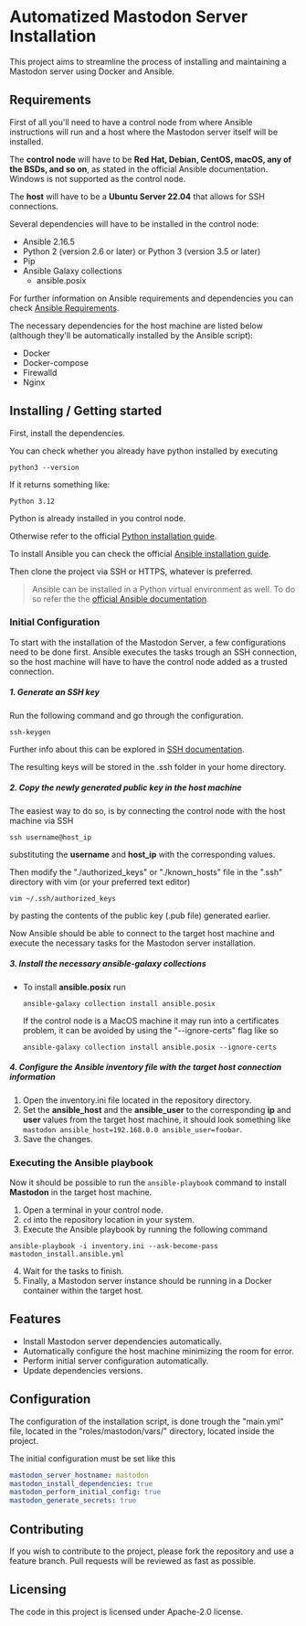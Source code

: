 # Automatized Mastodon Server Installation

This project aims to streamline the process of installing and maintaining a Mastodon server using Docker and Ansible.

## Requirements

First of all you'll need to have a control node from where Ansible instructions will run and a host where the Mastodon server itself will be installed.

The **control node** will have to be **Red Hat, Debian, CentOS, macOS, any of the BSDs, and so on**, as stated in the official Ansible documentation. Windows is not supported as the control node.

The **host** will have to be a **Ubuntu Server 22.04** that allows for SSH connections.

Several dependencies will have to be installed in the control node:
- Ansible 2.16.5
- Python 2 (version 2.6 or later) or Python 3 (version 3.5 or later)
- Pip
- Ansible Galaxy collections
    - ansible.posix

For further information on Ansible requirements and dependencies you can check [Ansible Requirements](https://docs.ansible.com/ansible/2.9/installation_guide/index.html).

The necessary dependencies for the host machine are listed below (although they'll be automatically installed by the Ansible script):
- Docker
- Docker-compose
- Firewalld
- Nginx

## Installing / Getting started

First, install the dependencies.

You can check whether you already have python installed by executing
```shell
python3 --version
```
If it returns something like:
```shell
Python 3.12
```
Python is already installed in you control node.

Otherwise refer to the official [Python installation guide](https://wiki.python.org/moin/BeginnersGuide/Download).

To install Ansible you can check the official [Ansible installation guide](https://docs.ansible.com/ansible/latest/installation_guide/intro_installation.html#selecting-an-ansible-package-and-version-to-install).

Then clone the project via SSH or HTTPS, whatever is preferred.

> Ansible can be installed in a Python virtual environment as well. To do so refer the the [official Ansible documentation](https://docs.ansible.com/ansible/2.9/installation_guide/intro_installation.html#installing-ansible-with-pip).

### Initial Configuration

To start with the installation of the Mastodon Server, a few configurations need to be done first.
Ansible executes the tasks trough an SSH connection, so the host machine will have to have the control node added as a trusted connection.

##### 1. Generate an SSH key
Run the following command and go through the configuration.
```shell
ssh-keygen
```
Further info about this can be explored in [SSH documentation](https://www.ssh.com/academy/ssh/keygen#creating-an-ssh-key-pair-for-user-authentication).

The resulting keys will be stored in the .ssh folder in your home directory.

##### 2. Copy the newly generated public key in the host machine

The easiest way to do so, is by connecting the control node with the host machine via SSH
```shell
ssh username@host_ip
```
substituting the **username** and **host_ip** with the corresponding values.

Then modify the "./authorized_keys" or "./known_hosts" file in the ".ssh" directory with vim (or your preferred text editor)
```shell
vim ~/.ssh/authorized_keys
```
by pasting the contents of the public key (.pub file) generated earlier.

Now Ansible should be able to connect to the target host machine and execute the necessary tasks for the Mastodon server installation.

##### 3. Install the necessary ansible-galaxy collections

- To install **ansible.posix** run
    ```shell
    ansible-galaxy collection install ansible.posix
    ```
    If the control node is a MacOS machine it may run into a certificates problem, it can be avoided by using the "--ignore-certs" flag like so
    ```shell
    ansible-galaxy collection install ansible.posix --ignore-certs
    ```

##### 4. Configure the Ansible inventory file with the target host connection information
1. Open the inventory.ini file located in the repository directory.
2. Set the **ansible_host** and the **ansible_user** to the corresponding **ip** and **user** values from the target host machine, it should look something like ```mastodon ansible_host=192.168.0.0 ansible_user=foobar```.
3. Save the changes.

### Executing the Ansible playbook

Now it should be possible to run the ```ansible-playbook``` command to install **Mastodon** in the target host machine.

1. Open a terminal in your control node.
2. ```cd``` into the repository location in your system.
3. Execute the Ansible playbook by running the following command
```shell
ansible-playbook -i inventory.ini --ask-become-pass mastodon_install.ansible.yml
```
4. Wait for the tasks to finish.
5. Finally, a Mastodon server instance should be running in a Docker container within the target host.

## Features

- Install Mastodon server dependencies automatically.
- Automatically configure the host machine minimizing the room for error.
- Perform initial server configuration automatically.
- Update dependencies versions.

## Configuration

The configuration of the installation script, is done trough the "main.yml" file, located in the "roles/mastodon/vars/" directory, located inside the project.

The initial configuration must be set like this
```yaml
mastodon_server_hostname: mastodon
mastodon_install_dependencies: true
mastodon_perform_initial_config: true
mastodon_generate_secrets: true
```

## Contributing

If you wish to contribute to the project, please fork the repository and use a feature branch. Pull requests will be reviewed as fast as possible.

## Licensing

The code in this project is licensed under Apache-2.0 license.
